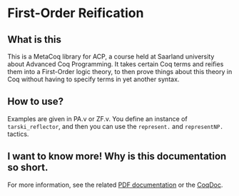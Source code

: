 # First-Order Reification

## What is this

This is a MetaCoq library for ACP, a course held at Saarland university about Advanced Coq Programming.
It takes certain Coq terms and reifies them into a First-Order logic theory, to then prove things about this theory in Coq without having to specify terms in yet another syntax.

## How to use?

Examples are given in PA.v or ZF.v. You define an instance of `tarski_reflector`, and then you can use the `represent.` and `representNP.` tactics.

## I want to know more! Why is this documentation so short.

For more information, see the related [PDF documentation](https://github.com/JoJoDeveloping/ACP/blob/master/documentation/doc.pdf) or the [CoqDoc](https://github.com/JoJoDeveloping/ACP/blob/master/GeneralReflection.v).

